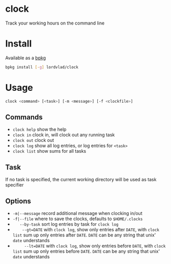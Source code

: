 # clock

Track your working hours on the command line

# Install

Available as a [bpkg](http://www.bpkg.io/)
```sh
bpkg install [-g] lordvlad/clock
```

# Usage
```sh
clock <command> [<task>] [-m <message>] [-f <clockfile>]
```

## Commands
-  `clock help`    show the help
-  `clock in`      clock in, will clock out any running task
-  `clock out`     clock out
-  `clock log`     show all log entries, or log entries for `<task>`
-  `clock list`    show sums for all tasks

## Task
  If no task is specified, the current working directory
  will be used as task specifier

## Options
-  `-m|--message`      record additional message when clocking in/out
-  `-f|--file`         where to save the clocks, defaults to `$HOME/.clocks`
-  `   --by-task`      sort log entries by task for `clock log`
-  `    --gt=DATE`     with `clock log`, show only entries after `DATE`, with `clock list` sum up only entries after `DATE`.
                       `DATE` can be any string that unix' `date` understands
- `     --lt=DATE`     with `clock log`, show only entries before `DATE`, with `clock list` sum up only entries before `DATE`.
                       `DATE` can be any string that unix' `date` understands
